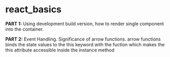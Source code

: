 # react_basics

**PART 1:** Using development build version, how to render single component into the container. 

**PART 2:** Event Handling. Significance of arrow functions. 
arrow functions binds the state values to the this keyword with the fuction which makes the this attribute accessible inside the instance method
